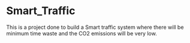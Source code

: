 # Smart_Traffic

This is a project done to build a Smart traffic system where there will be minimum time waste and the CO2 emissions will be very low.
